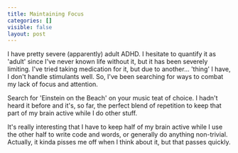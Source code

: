 ```yaml
---
title: Maintaining Focus
categories: []
visible: false
layout: post
---
```



  I have pretty severe (apparently) adult ADHD.  I hesitate to quantify it as 'adult' since I've never known life without it, but it has been severely limiting.  I've tried taking medication for it, but due to another... 'thing' I have, I don't handle stimulants well.  So, I've been searching for ways to combat my lack of focus and attention.

  Search for 'Einstein on the Beach' on your music teat of choice.  I hadn't heard it before and it's, so far, the perfect blend of repetition to keep that part of my brain active while I do other stuff.

  It's really interesting that I have to keep half of my brain active while I use the other half to write code and words, or generally do anything non-trivial.  Actually, it kinda pisses me off when I think about it, but that passes quickly.

